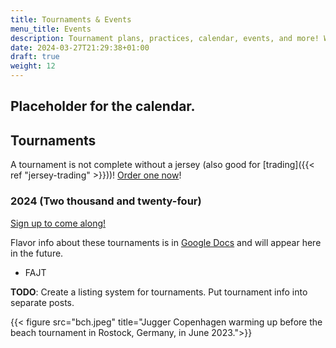 ```yaml
---
title: Tournaments & Events
menu_title: Events
description: Tournament plans, practices, calendar, events, and more! What are we up to?
date: 2024-03-27T21:29:38+01:00
draft: true
weight: 12
---
```


## Placeholder for the calendar.

## Tournaments

A tournament is not complete without a jersey (also good for [trading]({{< ref "jersey-trading" >}}))! [Order one now](https://tinyurl.com/skolljersey)!

### 2024 (Two thousand and twenty-four)

[Sign up to come along!](https://forms.gle/2Q4bj4hBneLnrxtBA)

Flavor info about these tournaments is in [Google Docs](https://docs.google.com/presentation/d/1g816zuHbUddpkBhVUjT8g6rc5lEQ-qgtcQndeMBZ97E/edit?usp=sharing) and will appear here in the future.

- FAJT

**TODO**: Create a listing system for tournaments. Put tournament info into separate posts.

{{< figure src="bch.jpeg" title="Jugger Copenhagen warming up before the beach tournament in Rostock, Germany, in June 2023.">}}
